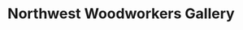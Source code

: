 ---
title: "Northwest Woodworkers Gallery"
url: /seattle/northwest-woodworkers-gallery/
shop: furniture
---